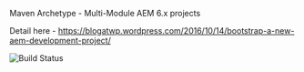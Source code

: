 Maven Archetype - Multi-Module AEM 6.x projects

Detail here - https://blogatwp.wordpress.com/2016/10/14/bootstrap-a-new-aem-development-project/

![Build Status](http://ci.ameesh.net/job/maven-multimodule-aem-plugin/badge/icon?style=plastic)

